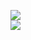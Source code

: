 [![](https://img.shields.io/badge/Made%20With-Github%20Spray-lightgrey.svg?style=for-the-badge&logo=github)](https://github.com/Annihil/github-spray#24998)  
[![](https://i.imgur.com/2DrTn0Z.gif)](https://github.com/Annihil/github-spray)